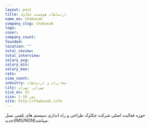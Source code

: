 ```yaml
---
layout: post
title: ارتباطات هوشمند چکاوک
name_en: Chakavak
company_slug: chakavak
logo: 
cover: 
company_count:
founded:
location: ""
total_review: 
total_interview: 
salary_avg: 
salary_min: 
salary_max: 
rate: 
view_count: 
industry: مخابرات و ارتباطات
city: تهران, تهران
size_en: VS
size: 1-10 نفر
site: http://Chakavak.info
---
```


حوزه فعالیت اصلی شرکت چکاوک طراحی و راه اندازی سیستم های تلفنی نسل جدید(IMS/NGN)میباشد.
